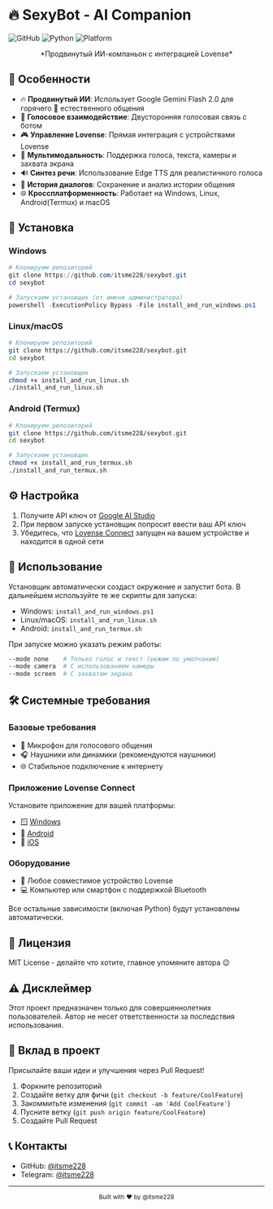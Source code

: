 # 🔥 SexyBot - AI Companion

![GitHub](https://img.shields.io/github/license/itsme228/sexybot)
![Python](https://img.shields.io/badge/python-3.10-blue)
![Platform](https://img.shields.io/badge/platform-Windows%20%7C%20Linux%20%7C%20macOS-lightgrey)

<div align="center">
  *Продвинутый ИИ-компаньон с интеграцией Lovense*
</div>

## 🌟 Особенности

- 🔥 **Продвинутый ИИ**: Использует Google Gemini Flash 2.0 для горячего 🥵 естественного общения 
- 🎤 **Голосовое взаимодействие**: Двусторонняя голосовая связь с ботом
- 🎮 **Управление Lovense**: Прямая интеграция с устройствами Lovense
- 📸 **Мультимодальность**: Поддержка голоса, текста, камеры и захвата экрана
- 🔊 **Синтез речи**: Использование Edge TTS для реалистичного голоса
- 📝 **История диалогов**: Сохранение и анализ истории общения
- 🌐 **Кроссплатформенность**: Работает на Windows, Linux, Android(Termux) и macOS

## 🚀 Установка

### Windows
```powershell
# Клонируем репозиторий
git clone https://github.com/itsme228/sexybot.git
cd sexybot

# Запускаем установщик (от имени администратора)
powershell -ExecutionPolicy Bypass -File install_and_run_windows.ps1
```

### Linux/macOS
```bash
# Клонируем репозиторий
git clone https://github.com/itsme228/sexybot.git
cd sexybot

# Запускаем установщик
chmod +x install_and_run_linux.sh
./install_and_run_linux.sh
```

### Android (Termux)
```bash
# Клонируем репозиторий
git clone https://github.com/itsme228/sexybot.git
cd sexybot

# Запускаем установщик
chmod +x install_and_run_termux.sh
./install_and_run_termux.sh
```

## ⚙️ Настройка

1. Получите API ключ от [Google AI Studio](https://makersuite.google.com/app/apikey)
2. При первом запуске установщик попросит ввести ваш API ключ
3. Убедитесь, что [Lovense Connect](https://www.lovense.com/download) запущен на вашем устройстве и находится в одной сети

## 🎯 Использование

Установщик автоматически создаст окружение и запустит бота. В дальнейшем используйте те же скрипты для запуска:

- Windows: `install_and_run_windows.ps1`
- Linux/macOS: `install_and_run_linux.sh`
- Android: `install_and_run_termux.sh`

При запуске можно указать режим работы:
```bash
--mode none    # Только голос и текст (режим по умолчанию)
--mode camera  # С использованием камеры
--mode screen  # С захватом экрана
```
## 🛠️ Системные требования

### Базовые требования
- 🎤 Микрофон для голосового общения
- 🎧 Наушники или динамики (рекомендуются наушники)
- 🌐 Стабильное подключение к интернету

### Приложение Lovense Connect
Установите приложение для вашей платформы:
- 🪟 [Windows](https://cdn.lovense.com/files/apps/connect/Lovense_Connect.exe)
- 📱 [Android](https://play.google.com/store/apps/details?id=com.lovense.connect)
- 🍎 [iOS](https://apps.apple.com/us/app/lovense-connect/id1273067916)

### Оборудование
- 🔌 Любое совместимое устройство Lovense
- 💻 Компьютер или смартфон с поддержкой Bluetooth

Все остальные зависимости (включая Python) будут установлены автоматически.

## 📝 Лицензия

MIT License - делайте что хотите, главное упомяните автора 😉

## ⚠️ Дисклеймер

Этот проект предназначен только для совершеннолетних пользователей.
Автор не несет ответственности за последствия использования.

## 🤝 Вклад в проект

Присылайте ваши идеи и улучшения через Pull Request!

1. Форкните репозиторий
2. Создайте ветку для фичи (`git checkout -b feature/CoolFeature`)
3. Закоммитьте изменения (`git commit -am 'Add CoolFeature'`)
4. Пусните ветку (`git push origin feature/CoolFeature`)
5. Создайте Pull Request

## 📞 Контакты

- GitHub: [@itsme228](https://github.com/itsme228)
- Telegram: [@itsme228](https://t.me/itsme228)

---
<div align="center">
  <sub>Built with ❤️ by @itsme228</sub>
</div> 